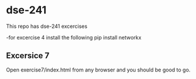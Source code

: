 # dse-241
This repo has dse-241 excercises

-for excercise 4 install the following 
pip install networkx 

## Excersice 7
Open exercise7/index.html from any browser and you should be good to go.
